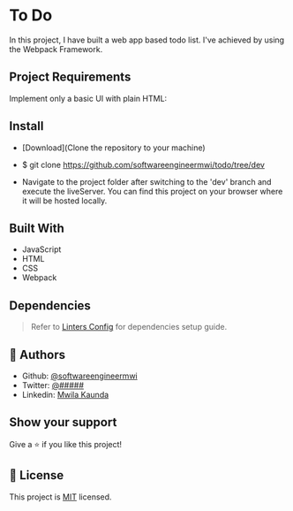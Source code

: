 # To Do

In this project, I have built a web app based todo list. I've achieved by using the Webpack Framework.

## Project Requirements

Implement only a basic UI with plain HTML:

## Install

- [Download](Clone the repository to your machine)

- $ git clone https://github.com/softwareengineermwi/todo/tree/dev

- Navigate to the project folder after switching to the 'dev' branch and execute the liveServer. You can find this project on your browser where it will be hosted locally.


## Built With

- JavaScript
- HTML
- CSS
- Webpack

## Dependencies

> Refer to [Linters Config](https://github.com/softwareengineermwi/linters-config) for dependencies setup guide.

## 👤 Authors

- Github: [@softwareengineermwi](https://github.com/softwareengineermwi)
- Twitter: [@#####](https://twitter.com/swengineermwi)
- Linkedin: [Mwila Kaunda](https://www.linkedin.com/in/mwila-kaunda-5479b2168)

## Show your support

Give a ⭐️ if you like this project!


## 📝 License

This project is [MIT](https://github.com/softwareengineermwi/todo/blob/dragdrop/LICENSE) licensed.
